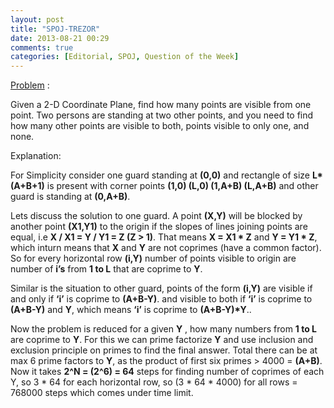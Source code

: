 ```yaml
---
layout: post
title: "SPOJ-TREZOR"
date: 2013-08-21 00:29
comments: true
categories: [Editorial, SPOJ, Question of the Week]
---
```

[Problem](http://www.spoj.com/problems/TREZOR/) :

Given a 2-D Coordinate Plane, find how many points are visible from one point. Two persons are standing at two other points, and you need to find how many other points are visible to both, points visible to only one, and none.


Explanation:

For Simplicity consider one guard standing at **(0,0)** and rectangle of size **L\*(A+B+1)** is present with corner points **(1,0) (L,0) (1,A+B) (L,A+B)** and other guard is standing at **(0,A+B)**.
    
Lets discuss the solution to one guard. A point **(X,Y)** will be blocked by another point **(X1,Y1)** to the origin if the slopes of lines joining points are equal, i.e **X / X1 = Y / Y1 = Z (Z > 1)**. That means **X = X1 \* Z** and **Y = Y1 \* Z**, which inturn means that **X** and **Y** are not coprimes (have a common factor). So for every horizontal row **(i,Y)** number of points visible to origin are number of **i’s** from **1 to L** that are coprime to **Y**.
     
Similar is the situation to other guard, points of the form **(i,Y)** are visible if and only if **‘i’** is coprime to **(A+B-Y)**. and visible to both if **‘i’** is coprime to **(A+B-Y)** and **Y**, which means **‘i’** is coprime to **(A+B-Y)\*Y**..

Now the problem is reduced for a given **Y** , how many numbers from **1 to L** are coprime to **Y**. For this we can prime factorize **Y** and use inclusion and exclusion principle on primes to find the final answer. Total there can be at max 6 prime factors to **Y**, as the product of first six primes  > 4000 = **(A+B)**. Now it takes **2^N = (2^6) = 64** steps for finding number of coprimes of each Y, so 3 * 64 for each horizontal row, so (3 * 64 * 4000) for all rows  = 768000 steps which comes under time limit.